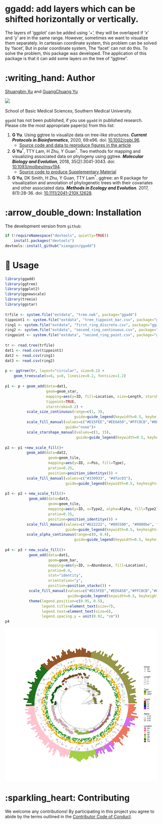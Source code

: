 <!-- README.md is generated from README.Rmd. Please edit that file -->

# ggadd: add layers which can be shifted horizontally or vertically.

The layers of ‘ggplot’ can be added using ‘+’, they will be overlaped if
‘x’ and ‘y’ are in the same range. However, sometimes we want to
visualize them separately. In cartesian coordinate system, this problem
can be solved by ‘facet’, But in polar coordinate system, The ‘facet’
can not do this. To solve the problem, this package was developed. The
application of this package is that it can add some layers on the tree
of “ggtree”.

# :writing\_hand: Author

[Shuangbin Xu](https://github.com/xiangpin) and [GuangChuang
Yu](https://guangchuangyu.github.io)

[![](https://img.shields.io/badge/follow%20me%20on-WeChat-green.svg)](https://github.com/xiangpin/ggadd/blob/master/inst/extdata/bio-coder.png)

School of Basic Medical Sciences, Southern Medical University.

`ggadd` has not been published, if you use `ggadd` in published
research. Please cite the most appropriate paper(s) from this list:

1.  **G Yu**. Using ggtree to visualize data on tree-like structures.
    ***Current Protocols in Bioinformatics***, 2020, 69:e96. doi:
    [10.1002/cpbi.96](https://doi.org/10.1002/cpbi.96).
      - [Source code and data to reproduce figures in the
        article](https://github.com/GuangchuangYu/ggtree-current-protocols)
2.  **G Yu**<sup>\*</sup>, TTY Lam, H Zhu, Y Guan<sup>\*</sup>. Two
    methods for mapping and visualizing associated data on phylogeny
    using ggtree. ***Molecular Biology and Evolution***, 2018,
    35(2):3041-3043. doi:
    [10.1093/molbev/msy194](https://doi.org/10.1093/molbev/msy194).
      - [Source code to produce Supplementary
        Material](https://github.com/GuangchuangYu/plotting_tree_with_data)
3.  **G Yu**, DK Smith, H Zhu, Y Guan, TTY Lam<sup>\*</sup>. ggtree: an
    R package for visualization and annotation of phylogenetic trees
    with their covariates and other associated data. ***Methods in
    Ecology and Evolution***. 2017, 8(1):28-36. doi:
    [10.1111/2041-210X.12628](https://doi.org/10.1111/2041-210X.12628).

# :arrow\_double\_down: Installation

The development version from `github`:

``` r
if (!requireNamespace("devtools", quietly=TRUE))
    install.packages("devtools")
devtools::install_github("xiangpin/ggadd")
```

# :beginner: Usage

``` r
library(ggadd)
library(ggtree)
library(ggplot2)
library(ggnewscale)
library(treeio)
library(ggstar)

trfile <- system.file("extdata", "tree.nwk", package="ggadd")
tippoint1 <- system.file("extdata", "tree_tippoint_bar.csv", package="ggadd")
ring1 <- system.file("extdata", "first_ring_discrete.csv", package="ggadd")
ring2 <- system.file("extdata", "second_ring_continuous.csv", package="ggadd")
ringpoint <- system.file("extdata", "second_ring_point.csv", package="ggadd")

tr <- read.tree(trfile)
dat1 <- read.csv(tippoint1)
dat2 <- read.csv(ring1)
dat3 <- read.csv(ring2)

p <- ggtree(tr, layout="circular", size=0.1) + 
    geom_treescale(x=6, y=0, linesize=0.2, fontsize=1.2)

p1 <- p + geom_add(data=dat1,
                   geom=geom_star,
                   mapping=aes(y=ID, fill=Location, size=Length, starshape=Group),
                   tippoint=TRUE,
                   starstroke=0.2) +
          scale_size_continuous(range=c(1, 3),
                                guide=guide_legend(keywidth=0.5, keyheight=0.5, override.aes=list(starshape=15), order=2)) +
          scale_fill_manual(values=c("#D15FEE","#EE6A50","#FFC0CB","#8E8E38","#9ACD32","#006400","#8B4513"),
                            guide="none")+
          scale_starshape_manual(values=c(1, 15),
                                 guide=guide_legend(keywidth=0.5, keyheight=0.5, order=1))

p2 <- p1 +new_scale_fill()+ 
          geom_add(data=dat2,
                    geom=geom_tile,
                    mapping=aes(y=ID, x=Pos, fill=Type),
                    pratio=0.25,
                    position=position_identityx()) +
          scale_fill_manual(values=c("#339933", "#dfac03"),
                            guide=guide_legend(keywidth=0.5, keyheight=0.5, order=3))

p3 <- p2 + new_scale_fill()+
           geom_add(data=dat3,
                    geom=geom_tile,
                    mapping=aes(y=ID, x=Type2, alpha=Alpha, fill=Type2),
                    pratio=0.15,
                    position=position_identityx()) +
          scale_fill_manual(values=c("#b22222", "#005500", "#0000be", "#9f1f9f"),
                            guide=guide_legend(keywidth=0.5, keyheight=0.5, order=4)) +
          scale_alpha_continuous(range=c(0, 0.4),
                                guide=guide_legend(keywidth=0.5, keyheight=0.5, order=5))

p4 <- p3 + new_scale_fill()+
           geom_add(data=dat1,
                    geom=geom_bar,
                    mapping=aes(y=ID, x=Abundance, fill=Location),
                    pratio=0.4,
                    stat="identity",
                    orientation="y",
                    position=position_stackx()) +
           scale_fill_manual(values=c("#D15FEE","#EE6A50","#FFC0CB","#8E8E38","#9ACD32","#006400","#8B4513"),
                             guide=guide_legend(keywidth=0.5, keyheight=0.5, order=6)) +
           theme(legend.position=c(0.95, 0.5),
                 legend.title=element_text(size=7),
                 legend.text=element_text(size=6),
                 legend.spacing.y = unit(0.02, "cm"))
p4
```

<img src="inst/extdata/fig1.png" style="display: block; margin: auto;" />

# :sparkling\_heart: Contributing

We welcome any contributions\! By participating in this project you
agree to abide by the terms outlined in the [Contributor Code of
Conduct](CONDUCT.md).
